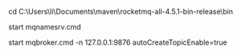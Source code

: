 
cd C:\Users\li\Documents\maven\rocketmq-all-4.5.1-bin-release\bin

start mqnamesrv.cmd

start mqbroker.cmd -n 127.0.0.1:9876 autoCreateTopicEnable=true
